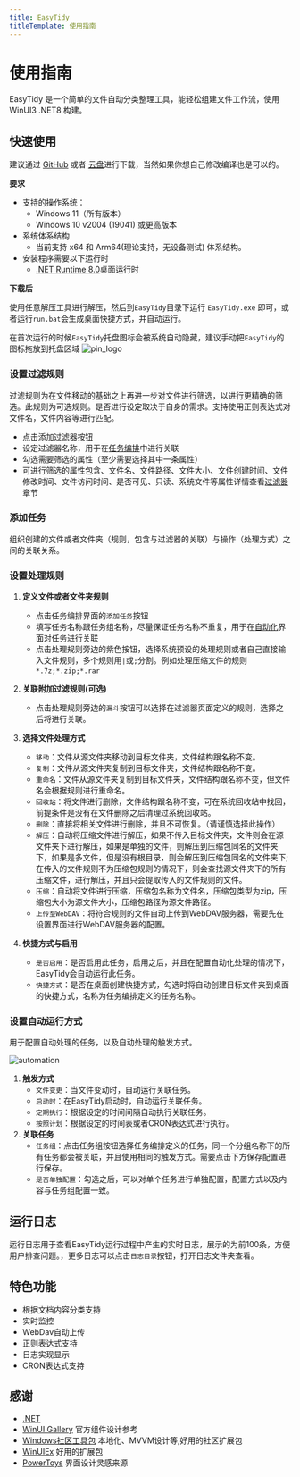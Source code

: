 ```yaml
---
title: EasyTidy
titleTemplate: 使用指南
---
```

# 使用指南

EasyTidy 是一个简单的文件自动分类整理工具，能轻松组建文件工作流，使用WinUI3 .NET8 构建。

## 快速使用

建议通过 [GitHub](https://github.com/SaboZhang/EasyTidy/releases) 或者 [云盘](/download.md)进行下载，当然如果你想自己修改编译也是可以的。

**要求**

- 支持的操作系统：
  - Windows 11（所有版本）
  - Windows 10 v2004 (19041) 或更高版本
- 系统体系结构
  - 当前支持 x64 和 Arm64(理论支持，无设备测试) 体系结构。
- 安装程序需要以下运行时
  - [.NET Runtime 8.0](https://dotnet.microsoft.com/zh-cn/download/dotnet/8.0)桌面运行时

**下载后**

使用任意解压工具进行解压，然后到`EasyTidy`目录下运行 `EasyTidy.exe` 即可，或者运行`run.bat`会生成桌面快捷方式，并自动运行。

在首次运行的时候`EasyTidy`托盘图标会被系统自动隐藏，建议手动把`EasyTidy`的图标拖放到托盘区域
![pin_logo](/images/logo_pin.gif)

### 设置过滤规则

过滤规则为在文件移动的基础之上再进一步对文件进行筛选，以进行更精确的筛选。此规则为可选规则。是否进行设定取决于自身的需求。支持使用正则表达式对文件名，文件内容等进行匹配。

- 点击添加过滤器按钮
- 设定过滤器名称，用于在[任务编排](guide/task.md)中进行关联
- 勾选需要筛选的属性（至少需要选择其中一条属性）
- 可进行筛选的属性包含、文件名、文件路径、文件大小、文件创建时间、文件修改时间、文件访问时间、是否可见、只读、系统文件等属性详情查看[过滤器](guide/filter.md)章节

### 添加任务

组织创建的文件或者文件夹（规则，包含与过滤器的关联）与操作（处理方式）之间的关联关系。

### 设置处理规则

1. **定义文件或者文件夹规则**
   - 点击任务编排界面的`添加任务`按钮
   - 填写任务名称跟任务组名称，尽量保证任务名称不重复，用于在[自动化](guide/automation.md)界面对任务进行关联
   - 点击处理规则旁边的紫色按钮，选择系统预设的处理规则或者自己直接输入文件规则，多个规则用`|`或`;`分割。例如处理压缩文件的规则`*.7z;*.zip;*.rar`

2. **关联附加过滤规则(可选)**
   - 点击处理规则旁边的`漏斗`按钮可以选择在过滤器页面定义的规则，选择之后将进行关联。
3. **选择文件处理方式**
   - `移动`：文件从源文件夹移动到目标文件夹，文件结构跟名称不变。
   - `复制`：文件从源文件夹复制到目标文件夹，文件结构跟名称不变。
   - `重命名`：文件从源文件夹复制到目标文件夹，文件结构跟名称不变，但文件名会根据规则进行重命名。
   - `回收站`：将文件进行删除，文件结构跟名称不变，可在系统回收站中找回，前提条件是没有在文件删除之后清理过系统回收站。
   - `删除`：直接将相关文件进行删除，并且不可恢复。（请谨慎选择此操作）
   - `解压`：自动将压缩文件进行解压，如果不传入目标文件夹，文件则会在源文件夹下进行解压，如果是单独的文件，则解压到压缩包同名的文件夹下，如果是多文件，但是没有根目录，则会解压到压缩包同名的文件夹下;在传入的文件规则不为压缩包规则的情况下，则会查找源文件夹下的所有压缩文件，进行解压，并且只会提取传入的文件规则的文件。
   - `压缩`：自动将文件进行压缩，压缩包名称为文件名，压缩包类型为zip，压缩包大小为源文件大小，压缩包路径为源文件路径。
   - `上传至WebDAV`：将符合规则的文件自动上传到WebDAV服务器，需要先在设置界面进行WebDAV服务器的配置。
4. **快捷方式与启用**
   - `是否启用`：是否启用此任务，启用之后，并且在配置自动化处理的情况下，EasyTidy会自动运行此任务。
   - `快捷方式`：是否在桌面创建快捷方式，勾选时将自动创建目标文件夹到桌面的快捷方式，名称为任务编排定义的任务名称。

### 设置自动运行方式

用于配置自动处理的任务，以及自动处理的触发方式。

![automation](/images/auto.png)

1. **触发方式**
   - `文件变更`：当文件变动时，自动运行关联任务。
   - `启动时`：在EasyTidy启动时，自动运行关联任务。
   - `定期执行`：根据设定的时间间隔自动执行关联任务。
   - `按照计划`：根据设定的时间表或者CRON表达式进行执行。
2. **关联任务**
   - `任务组`：点击任务组按钮选择任务编排定义的任务，同一个分组名称下的所有任务都会被关联，并且使用相同的触发方式。需要点击下方保存配置进行保存。
   - `是否单独配置`：勾选之后，可以对单个任务进行单独配置，配置方式以及内容与任务组配置一致。

## 运行日志

运行日志用于查看EasyTidy运行过程中产生的实时日志，展示的为前100条，方便用户排查问题。，更多日志可以点击`日志目录`按钮，打开日志文件夹查看。

## 特色功能

- 根据文档内容分类支持
- 实时监控
- WebDav自动上传
- 正则表达式支持
- 日志实现显示
- CRON表达式支持

## 感谢

- [.NET](https://dotnet.microsoft.com/)
- [WinUI Gallery](https://github.com/microsoft/WinUI-Gallery) 官方组件设计参考
- [Windows社区工具包](https://github.com/CommunityToolkit/dotnet) 本地化、MVVM设计等,好用的社区扩展包
- [WinUIEx](https://github.com/dotMorten/WinUIEx) 好用的扩展包
- [PowerToys](https://github.com/microsoft/PowerToys) 界面设计灵感来源
